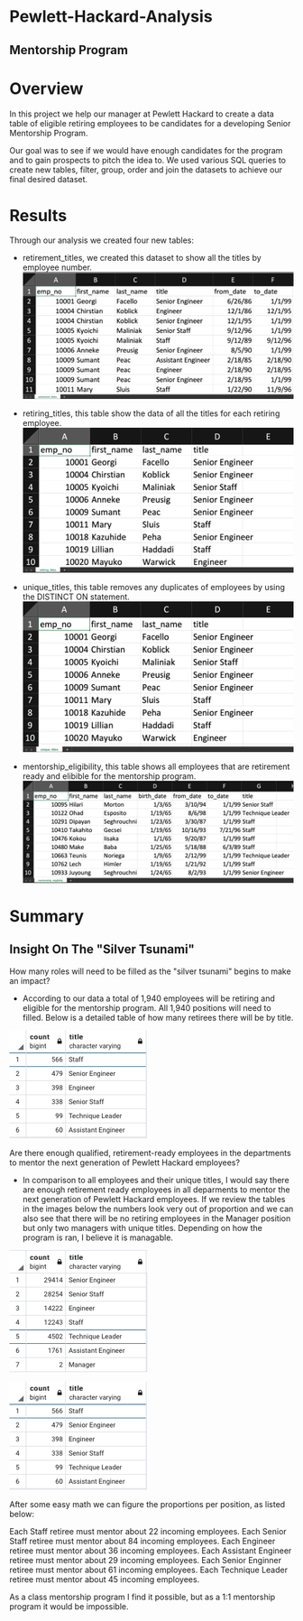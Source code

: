# Pewlett-Hackard-Analysis
## Mentorship Program
# Overview
In this project we help our manager at Pewlett Hackard to create a data table of eligible retiring employees to
be candidates for a developing Senior Mentorship Program.

Our goal was to see if we would have enough candidates for the program and to gain prospects to pitch the idea to.
We used various SQL queries to create new tables, filter, group, order and join the datasets to achieve our final desired dataset.

# Results
Through our analysis we created four new tables:
- retirement_titles, we created this dataset to show all the titles by employee number.
![Retirement Titles Table](Images/retirement_titles.png)

- retiring_titles, this table show the data of all the titles for each retiring employee.
![Retiring Titles Table](Images/retiring_titles.png)

- unique_titles, this table removes any duplicates of employees by using the DISTINCT ON statement.
![Unique Titles Table](Images/ut.png)

- mentorship_eligibility, this table shows all employees that are retirement ready and elibible for the mentorship program.
![Mentorship Eligibility Table](Images/me.png)

# Summary
## Insight On The "Silver Tsunami"

How many roles will need to be filled as the "silver tsunami" begins to make an impact?

- According to our data a total of 1,940 employees will be retiring and eligible for the mentorship program. All 1,940 positions will need to filled. Below is a detailed table of how many retirees there will be by title.

![Eligible Mentors Table](Images/retiring_employees_count.png)

Are there enough qualified, retirement-ready employees in the departments to mentor the next generation of Pewlett Hackard employees?

- In comparison to all employees and their unique titles, I would say there are enough retirement ready employees in all deparments to mentor the next generation of Pewlett Hackard employees. If we review the tables in the images below
the numbers look very out of proportion and we can also see that there will be no retiring employees in the Manager position but only two managers with unique titles. Depending on how the program is ran, I believe it is managable.

![Unique Titles Table](Images/unique_titles_count.png)

![Eligible Mentors Table](Images/retiring_employees_count.png)

After some easy math we can figure the proportions per position, as listed below:

Each Staff retiree must mentor about 22 incoming employees.
Each Senior Staff retiree must mentor about 84 incoming employees.
Each Engineer retiree must mentor about 36 incoming employees.
Each Assistant Engineer retiree must mentor about 29 incoming employees.
Each Senior Enginner retiree must mentor about 61 incoming employees.
Each Technique Leader retiree must mentor about 45 incoming employees.

As a class mentorship program I find it possible, but as a 1:1 mentorship program it would be impossible.
